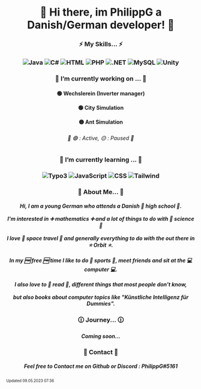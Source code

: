 <h1 align="center">🤖 Hi there, im PhilippG a Danish/German developer! 🤖</h1>

<h3 align="center">⚡ My Skills... ⚡</h3>
<h3 align="center">

![Java](https://img.shields.io/badge/Java-ED8B00?style=for-the-badge&logo=java&logoColor=white)
![C#](https://img.shields.io/badge/-C%23-blue?style=for-the-badge&logo=c-sharp&logoColor=white)
![HTML](https://img.shields.io/badge/HTML5-E34F26?style=for-the-badge&logo=html5&logoColor=white)
![PHP](https://img.shields.io/badge/PHP-777BB4?style=for-the-badge&logo=php&logoColor=white)
![.NET](https://img.shields.io/badge/.NET-8B00FF?style=for-the-badge&logo=.NET&logoColor=white)
![MySQL](https://img.shields.io/badge/MySQL-00000F?style=for-the-badge&logo=mysql&logoColor=white)
![Unity](https://img.shields.io/badge/Unity-100000?style=for-the-badge&logo=unity&logoColor=white)
</h3>

<h3 align="center">🔭 I’m currently working on ... 🔭</h3>
<h4 align="center">

🟢 Wechslerein (Inverter manager)
  
🟢 City Simulation
  
🟡 Ant Simulation
</h4>
<h6 align="center">📜 🟢 : Active, 🟡 : Paused 📜</h6>

<h3 align="center">🌱 I’m currently learning ... 🌱</h3>
<h3 align="center">

![Typo3](https://img.shields.io/badge/-Typo3-yellow?style=for-the-badge&logo=typo3&logoColor=white)
![JavaScript](https://img.shields.io/badge/JavaScript-F7DF1E?style=for-the-badge&logo=javascript&logoColor=black)
![CSS](https://img.shields.io/badge/CSS3-1572B6?style=for-the-badge&logo=css3&logoColor=white)
![Tailwind](https://img.shields.io/badge/-Tailwind-blue?style=for-the-badge&logo=Tailwindcss&logoColor=white)
<h3 align="center">

<h3 align="center">🤔 About Me... 🤔</h3>
<h5 align="center">
Hi, I am a young German who attends a Danish 🏫 high school 🏫. 
<br></br>
I'm interested in ➕ mathematics ➕ and a lot of things to do with 🧪 science 🧪
<br></br>
I love 🚀 space travel 🚀 and generally everything to do with the out there in ⭐ Orbit ⭐.
<br></br>
In my 🆓 free 🆓 time I like to do 🏃 sports 🏃, meet friends and sit at the 💻 computer 💻.
<br></br>
I also love to 📖 read 📖, different things that most people don't know,
<br></br>
but also books about computer topics like "Künstliche Intelligenz für Dummies".
</h5>
<h3 align="center">🕧 Journey... 🕧</h3>
<h5 align="center">
Coming soon...
</h5>
<h3 align="center">👤 Contact 👤</h3>
<h5 align="center">
Feel free to Contact me on Github or Discord : PhilippG#5161
</h5>

<p><font size="1">Updated 09.05.2023 07:36</font></p>
